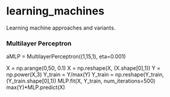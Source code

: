 # learning_machines
Learning machine approaches and variants.

### Multilayer Perceptron

aMLP = MultilayerPerceptron((1,15,1), eta=0.001)

X = np.arange(0,50, 0.1)
X = np.reshape(X, (X.shape[0],1))
Y = np.power(X,3)
Y_train = Y/max(Y)
Y_train = np.reshape(Y_train, (Y_train.shape[0],1))
MLP.fit(X, Y_train, num_iterations=500)
max(Y)*MLP.predict(X)
